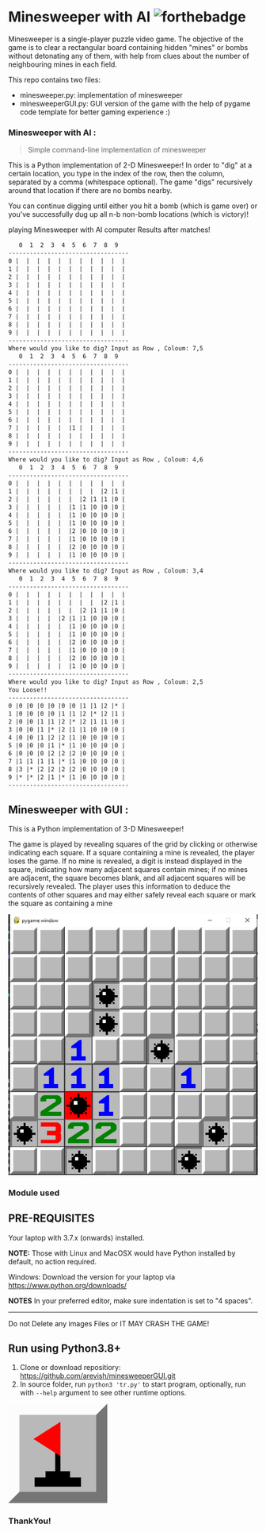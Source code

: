 # Minesweeper with AI ![forthebadge](https://forthebadge.com/images/badges/made-with-python.svg)


Minesweeper is a single-player puzzle video game. The objective of the game is to clear a rectangular board containing hidden "mines" or bombs without detonating any of them, with help from clues about the number of neighbouring mines in each field.

This repo contains two files:
- minesweeper.py: implementation of minesweeper
- minesweeperGUI.py: GUI version of the game with the help of  pygame code template for better gaming experience :)


### **Minesweeper with AI :** 
> Simple command-line implementation of minesweeper

This is a Python implementation of 2-D Minesweeper!
In order to "dig" at a certain location, you type in the index of the row, then the column, separated by a comma (whitespace optional). The game "digs" recursively around that location if there are no bombs nearby.

You can continue digging until either you hit a bomb (which is game over) or you've successfully dug up all n-b non-bomb locations (which is victory)!

playing Minesweeper with AI computer 
Results after matches!

```
   0  1  2  3  4  5  6  7  8  9  
----------------------------------
0 |  |  |  |  |  |  |  |  |  |  |
1 |  |  |  |  |  |  |  |  |  |  |
2 |  |  |  |  |  |  |  |  |  |  |
3 |  |  |  |  |  |  |  |  |  |  |
4 |  |  |  |  |  |  |  |  |  |  |
5 |  |  |  |  |  |  |  |  |  |  |
6 |  |  |  |  |  |  |  |  |  |  |
7 |  |  |  |  |  |  |  |  |  |  |
8 |  |  |  |  |  |  |  |  |  |  |
9 |  |  |  |  |  |  |  |  |  |  |
----------------------------------
Where would you like to dig? Input as Row , Coloum: 7,5
   0  1  2  3  4  5  6  7  8  9  
----------------------------------
0 |  |  |  |  |  |  |  |  |  |  |
1 |  |  |  |  |  |  |  |  |  |  |
2 |  |  |  |  |  |  |  |  |  |  |
3 |  |  |  |  |  |  |  |  |  |  |
4 |  |  |  |  |  |  |  |  |  |  |
5 |  |  |  |  |  |  |  |  |  |  |
6 |  |  |  |  |  |  |  |  |  |  |
7 |  |  |  |  |  |1 |  |  |  |  |
8 |  |  |  |  |  |  |  |  |  |  |
9 |  |  |  |  |  |  |  |  |  |  |
----------------------------------
Where would you like to dig? Input as Row , Coloum: 4,6
   0  1  2  3  4  5  6  7  8  9  
----------------------------------
0 |  |  |  |  |  |  |  |  |  |  |
1 |  |  |  |  |  |  |  |  |2 |1 |
2 |  |  |  |  |  |  |2 |1 |1 |0 |
3 |  |  |  |  |  |1 |1 |0 |0 |0 |
4 |  |  |  |  |  |1 |0 |0 |0 |0 |
5 |  |  |  |  |  |1 |0 |0 |0 |0 |
6 |  |  |  |  |  |2 |0 |0 |0 |0 |
7 |  |  |  |  |  |1 |0 |0 |0 |0 |
8 |  |  |  |  |  |2 |0 |0 |0 |0 |
9 |  |  |  |  |  |1 |0 |0 |0 |0 |
----------------------------------
Where would you like to dig? Input as Row , Coloum: 3,4
   0  1  2  3  4  5  6  7  8  9  
----------------------------------
0 |  |  |  |  |  |  |  |  |  |  |
1 |  |  |  |  |  |  |  |  |2 |1 |
2 |  |  |  |  |  |  |2 |1 |1 |0 |
3 |  |  |  |  |2 |1 |1 |0 |0 |0 |
4 |  |  |  |  |  |1 |0 |0 |0 |0 |
5 |  |  |  |  |  |1 |0 |0 |0 |0 |
6 |  |  |  |  |  |2 |0 |0 |0 |0 |
7 |  |  |  |  |  |1 |0 |0 |0 |0 |
8 |  |  |  |  |  |2 |0 |0 |0 |0 |
9 |  |  |  |  |  |1 |0 |0 |0 |0 |
----------------------------------
Where would you like to dig? Input as Row , Coloum: 2,5
You Loose!!
----------------------------------
0 |0 |0 |0 |0 |0 |0 |1 |1 |2 |* |
1 |0 |0 |0 |0 |1 |1 |2 |* |2 |1 |
2 |0 |0 |1 |1 |2 |* |2 |1 |1 |0 |
3 |0 |0 |1 |* |2 |1 |1 |0 |0 |0 |
4 |0 |0 |1 |2 |2 |1 |0 |0 |0 |0 |
5 |0 |0 |0 |1 |* |1 |0 |0 |0 |0 |
6 |0 |0 |0 |2 |2 |2 |0 |0 |0 |0 |
7 |1 |1 |1 |1 |* |1 |0 |0 |0 |0 |
8 |3 |* |2 |2 |2 |2 |0 |0 |0 |0 |
9 |* |* |2 |1 |* |1 |0 |0 |0 |0 |
----------------------------------
```

## **Minesweeper with GUI :**

This is a Python implementation of 3-D Minesweeper!

The game is played by revealing squares of the grid by clicking or otherwise indicating each square. If a square containing a mine is revealed, the player loses the game. If no mine is revealed, a digit is instead displayed in the square, indicating how many adjacent squares contain mines; if no mines are adjacent, the square becomes blank, and all adjacent squares will be recursively revealed. The player uses this information to deduce the contents of other squares and may either safely reveal each square or mark the square as containing a mine

 <img src="gamegui.png">


### Module used


## PRE-REQUISITES
Your laptop with 3.7.x (onwards) installed.

**NOTE:** Those with Linux and MacOSX would have Python installed by default, no action required.

Windows: Download the version for your laptop via https://www.python.org/downloads/

**NOTES**
In your preferred editor, make sure indentation is set to "4 spaces".

---

Do not Delete any images Files or IT MAY CRASH THE GAME!

## Run using Python3.8+
1. Clone or download repositiory: https://github.com/arevish/minesweeperGUI.git
2. In source folder, run `python3 'tr.py'` to start program, optionally, run with `--help` argument to see other runtime options.

 <img src="minesweeperGUI/images/flag.png" width="200" height="200">
 
### ThankYou!